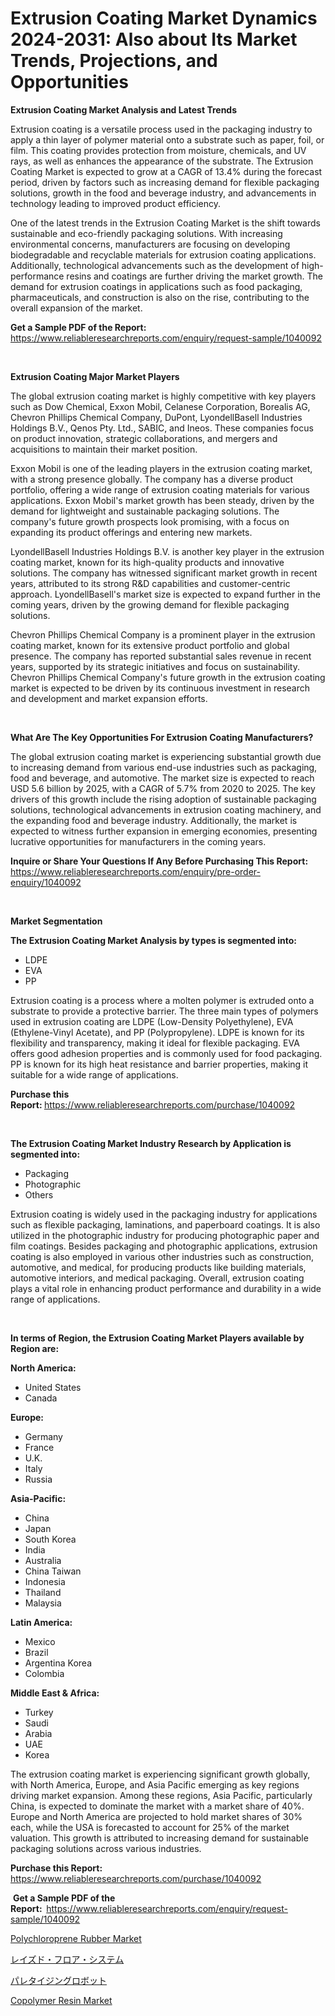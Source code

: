 <p><h1>Extrusion Coating Market Dynamics 2024-2031: Also about Its Market Trends, Projections, and Opportunities</h1></p><p><strong>Extrusion Coating Market Analysis and Latest Trends</strong></p>
<p><p>Extrusion coating is a versatile process used in the packaging industry to apply a thin layer of polymer material onto a substrate such as paper, foil, or film. This coating provides protection from moisture, chemicals, and UV rays, as well as enhances the appearance of the substrate. The Extrusion Coating Market is expected to grow at a CAGR of 13.4% during the forecast period, driven by factors such as increasing demand for flexible packaging solutions, growth in the food and beverage industry, and advancements in technology leading to improved product efficiency.</p><p>One of the latest trends in the Extrusion Coating Market is the shift towards sustainable and eco-friendly packaging solutions. With increasing environmental concerns, manufacturers are focusing on developing biodegradable and recyclable materials for extrusion coating applications. Additionally, technological advancements such as the development of high-performance resins and coatings are further driving the market growth. The demand for extrusion coatings in applications such as food packaging, pharmaceuticals, and construction is also on the rise, contributing to the overall expansion of the market.</p></p>
<p><strong>Get a Sample PDF of the Report:&nbsp;</strong> <a href="https://www.reliableresearchreports.com/enquiry/request-sample/1040092">https://www.reliableresearchreports.com/enquiry/request-sample/1040092</a></p>
<p>&nbsp;</p>
<p><strong>Extrusion Coating Major Market Players</strong></p>
<p><p>The global extrusion coating market is highly competitive with key players such as Dow Chemical, Exxon Mobil, Celanese Corporation, Borealis AG, Chevron Phillips Chemical Company, DuPont, LyondellBasell Industries Holdings B.V., Qenos Pty. Ltd., SABIC, and Ineos. These companies focus on product innovation, strategic collaborations, and mergers and acquisitions to maintain their market position.</p><p>Exxon Mobil is one of the leading players in the extrusion coating market, with a strong presence globally. The company has a diverse product portfolio, offering a wide range of extrusion coating materials for various applications. Exxon Mobil's market growth has been steady, driven by the demand for lightweight and sustainable packaging solutions. The company's future growth prospects look promising, with a focus on expanding its product offerings and entering new markets.</p><p>LyondellBasell Industries Holdings B.V. is another key player in the extrusion coating market, known for its high-quality products and innovative solutions. The company has witnessed significant market growth in recent years, attributed to its strong R&D capabilities and customer-centric approach. LyondellBasell's market size is expected to expand further in the coming years, driven by the growing demand for flexible packaging solutions.</p><p>Chevron Phillips Chemical Company is a prominent player in the extrusion coating market, known for its extensive product portfolio and global presence. The company has reported substantial sales revenue in recent years, supported by its strategic initiatives and focus on sustainability. Chevron Phillips Chemical Company's future growth in the extrusion coating market is expected to be driven by its continuous investment in research and development and market expansion efforts.</p></p>
<p>&nbsp;</p>
<p><strong>What Are The Key Opportunities For Extrusion Coating Manufacturers?</strong></p>
<p><p>The global extrusion coating market is experiencing substantial growth due to increasing demand from various end-use industries such as packaging, food and beverage, and automotive. The market size is expected to reach USD 5.6 billion by 2025, with a CAGR of 5.7% from 2020 to 2025. The key drivers of this growth include the rising adoption of sustainable packaging solutions, technological advancements in extrusion coating machinery, and the expanding food and beverage industry. Additionally, the market is expected to witness further expansion in emerging economies, presenting lucrative opportunities for manufacturers in the coming years.</p></p>
<p><strong>Inquire or Share Your Questions If Any Before Purchasing This Report:</strong> <a href="https://www.reliableresearchreports.com/enquiry/pre-order-enquiry/1040092">https://www.reliableresearchreports.com/enquiry/pre-order-enquiry/1040092</a></p>
<p>&nbsp;</p>
<p><strong>Market Segmentation</strong></p>
<p><strong>The Extrusion Coating Market Analysis by types is segmented into:</strong></p>
<p><ul><li>LDPE</li><li>EVA</li><li>PP</li></ul></p>
<p><p>Extrusion coating is a process where a molten polymer is extruded onto a substrate to provide a protective barrier. The three main types of polymers used in extrusion coating are LDPE (Low-Density Polyethylene), EVA (Ethylene-Vinyl Acetate), and PP (Polypropylene). LDPE is known for its flexibility and transparency, making it ideal for flexible packaging. EVA offers good adhesion properties and is commonly used for food packaging. PP is known for its high heat resistance and barrier properties, making it suitable for a wide range of applications.</p></p>
<p><strong>Purchase this Report:&nbsp;</strong><a href="https://www.reliableresearchreports.com/purchase/1040092">https://www.reliableresearchreports.com/purchase/1040092</a></p>
<p>&nbsp;</p>
<p><strong>The Extrusion Coating Market Industry Research by Application is segmented into:</strong></p>
<p><ul><li>Packaging</li><li>Photographic</li><li>Others</li></ul></p>
<p><p>Extrusion coating is widely used in the packaging industry for applications such as flexible packaging, laminations, and paperboard coatings. It is also utilized in the photographic industry for producing photographic paper and film coatings. Besides packaging and photographic applications, extrusion coating is also employed in various other industries such as construction, automotive, and medical, for producing products like building materials, automotive interiors, and medical packaging. Overall, extrusion coating plays a vital role in enhancing product performance and durability in a wide range of applications.</p></p>
<p>&nbsp;</p>
<p><strong>In terms of Region, the Extrusion Coating Market Players available by Region are:</strong></p>
<p>
    <p> <strong> North America: </strong>
        <ul>
            <li>United States</li>
            <li>Canada</li>
        </ul>
        </p> 
    <p> <strong> Europe: </strong>
        <ul>
            <li>Germany</li>
            <li>France</li>
            <li>U.K.</li>
            <li>Italy</li>
            <li>Russia</li>
        </ul>
        </p> 
    <p> <strong> Asia-Pacific: </strong>
        <ul>
            <li>China</li>
            <li>Japan</li>
            <li>South Korea</li>
            <li>India</li>
            <li>Australia</li>
            <li>China Taiwan</li>
            <li>Indonesia</li>
            <li>Thailand</li>
            <li>Malaysia</li>
        </ul>
        </p> 
    <p> <strong> Latin America: </strong>
        <ul>
            <li>Mexico</li>
            <li>Brazil</li>
            <li>Argentina Korea</li>
            <li>Colombia</li>
        </ul>
        </p> 
    <p> <strong> Middle East & Africa: </strong>
        <ul>
            <li>Turkey</li>
            <li>Saudi</li>
            <li>Arabia</li>
            <li>UAE</li>
            <li>Korea</li>
        </ul>
    </p>
    </p>
<p><p>The extrusion coating market is experiencing significant growth globally, with North America, Europe, and Asia Pacific emerging as key regions driving market expansion. Among these regions, Asia Pacific, particularly China, is expected to dominate the market with a market share of 40%. Europe and North America are projected to hold market shares of 30% each, while the USA is forecasted to account for 25% of the market valuation. This growth is attributed to increasing demand for sustainable packaging solutions across various industries.</p></p>
<p><strong>Purchase this Report: </strong><a href="https://www.reliableresearchreports.com/purchase/1040092">https://www.reliableresearchreports.com/purchase/1040092</a></p>
<p>&nbsp;<strong>Get a Sample PDF of the Report:&nbsp;&nbsp;</strong><a href="https://www.reliableresearchreports.com/enquiry/request-sample/1040092">https://www.reliableresearchreports.com/enquiry/request-sample/1040092</a></p>
<p><strong></strong></p>
<p><p><a href="https://github.com/pjcfca/Market-Research-Report-List-1/blob/main/polychloroprene-rubber-market.md">Polychloroprene Rubber Market</a></p><p><a href="https://medium.com/@kaydenjohns1964/%E6%98%87%E9%99%8D%E5%BA%8A%E3%82%B7%E3%82%B9%E3%83%86%E3%83%A0%E5%B8%82%E5%A0%B4-2031%E5%B9%B4%E3%81%BE%E3%81%A7%E3%81%AE%E6%88%90%E5%8A%9F%E3%81%99%E3%82%8B%E4%BA%8B%E6%A5%AD%E6%88%A6%E7%95%A5%E3%81%AE%E9%8D%B5-750b310295fb">レイズド・フロア・システム</a></p><p><a href="https://medium.com/@saigekulas/%E6%AC%A1%E3%81%AE%E6%96%87%E7%AB%A0%E3%82%92%E6%97%A5%E6%9C%AC%E8%AA%9E%E3%81%AB%E7%BF%BB%E8%A8%B3%E3%81%97%E3%81%BE%E3%81%99-%E3%83%91%E3%83%AC%E3%82%BF%E3%82%A4%E3%82%B8%E3%83%B3%E3%82%B0%E3%83%AD%E3%83%9C%E3%83%83%E3%83%88%E5%B8%82%E5%A0%B4%E3%81%AE%E3%83%A1%E3%83%88%E3%83%AA%E3%82%AF%E3%82%B9%E3%81%AE%E8%A7%A3%E8%AA%AD-%E5%B8%82%E5%A0%B4%E3%82%B7%E3%82%A7%E3%82%A2-%E3%83%88%E3%83%AC%E3%83%B3%E3%83%89-%E3%81%8A%E3%82%88%E3%81%B3%E6%88%90%E9%95%B7%E3%83%91%E3%82%BF%E3%83%BC%E3%83%B3-6bb4ec2e3ff0">パレタイジングロボット</a></p><p><a href="https://github.com/johnbach50/Market-Research-Report-List-2/blob/main/copolymer-resin-market.md">Copolymer Resin Market</a></p></p>